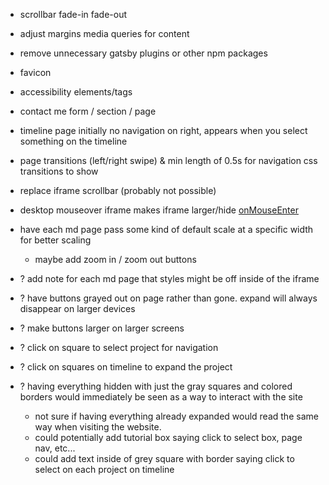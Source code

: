 - scrollbar fade-in fade-out
- adjust margins media queries for content
- remove unnecessary gatsby plugins or other npm packages
- favicon
- accessibility elements/tags
- contact me form / section / page
- timeline page initially no navigation on right, appears when you select something on the timeline
- page transitions (left/right swipe) & min length of 0.5s for navigation css transitions to show
- replace iframe scrollbar (probably not possible)
- desktop mouseover iframe makes iframe larger/hide [onMouseEnter](https://github.com/davidjbradshaw/iframe-resizer/blob/master/docs/parent_page/events.md#onmouseenter)
- have each md page pass some kind of default scale at a specific width for better scaling
  - maybe add zoom in / zoom out buttons
- ? add note for each md page that styles might be off inside of the iframe
- ? have buttons grayed out on page rather than gone. expand will always disappear on larger devices
- ? make buttons larger on larger screens

- ? click on square to select project for navigation
- ? click on squares on timeline to expand the project
- ? having everything hidden with just the gray squares and colored borders would immediately be seen as a way to interact with the site
  - not sure if having everything already expanded would read the same way when visiting the website.
  - could potentially add tutorial box saying click to select box, page nav, etc...
  - could add text inside of grey square with border saying click to select on each project on timeline
